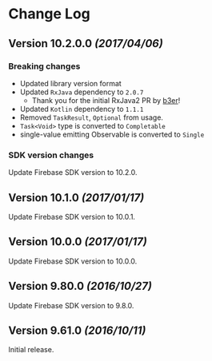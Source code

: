 # Change Log

## Version 10.2.0.0 *(2017/04/06)*

### Breaking changes

- Updated library version format
- Updated `RxJava` dependency to `2.0.7`
  - Thank you for the initial RxJava2 PR by [b3er](https://github.com/b3er)!
- Updated `Kotlin` dependency to `1.1.1`
- Removed `TaskResult`, `Optional` from usage.
- `Task<Void>` type is converted to `Completable`
- single-value emitting Observable is converted to `Single`

### SDK version changes

Update Firebase SDK version to 10.2.0.

## Version 10.1.0 *(2017/01/17)*

Update Firebase SDK version to 10.0.1.

## Version 10.0.0 *(2017/01/17)*

Update Firebase SDK version to 10.0.0.

## Version 9.80.0 *(2016/10/27)*

Update Firebase SDK version to 9.8.0.

## Version 9.61.0 *(2016/10/11)*

Initial release.
